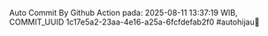 Auto Commit By Github Action pada: 2025-08-11 13:37:19 WIB, COMMIT_UUID 1c17e5a2-23aa-4e16-a25a-6fcfdefab2f0 #autohijau🗿
